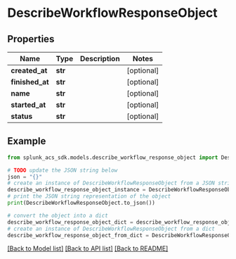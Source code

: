 # DescribeWorkflowResponseObject


## Properties

Name | Type | Description | Notes
------------ | ------------- | ------------- | -------------
**created_at** | **str** |  | [optional] 
**finished_at** | **str** |  | [optional] 
**name** | **str** |  | [optional] 
**started_at** | **str** |  | [optional] 
**status** | **str** |  | [optional] 

## Example

```python
from splunk_acs_sdk.models.describe_workflow_response_object import DescribeWorkflowResponseObject

# TODO update the JSON string below
json = "{}"
# create an instance of DescribeWorkflowResponseObject from a JSON string
describe_workflow_response_object_instance = DescribeWorkflowResponseObject.from_json(json)
# print the JSON string representation of the object
print(DescribeWorkflowResponseObject.to_json())

# convert the object into a dict
describe_workflow_response_object_dict = describe_workflow_response_object_instance.to_dict()
# create an instance of DescribeWorkflowResponseObject from a dict
describe_workflow_response_object_from_dict = DescribeWorkflowResponseObject.from_dict(describe_workflow_response_object_dict)
```
[[Back to Model list]](../README.md#documentation-for-models) [[Back to API list]](../README.md#documentation-for-api-endpoints) [[Back to README]](../README.md)


